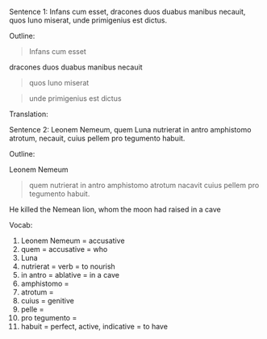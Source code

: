 Sentence 1: Infans cum esset, dracones duos duabus manibus necauit, quos Iuno miserat, unde primigenius est dictus.

Outline:

>Infans cum esset

dracones duos duabus manibus necauit

>quos Iuno miserat

>unde primigenius est dictus 

Translation: 

Sentence 2: Leonem Nemeum, quem Luna nutrierat in antro amphistomo atrotum, necauit, cuius pellem pro tegumento habuit.

Outline:

Leonem Nemeum
>quem nutrierat in antro amphistomo atrotum 
nacavit
>cuius pellem pro tegumento habuit. 

He killed the Nemean lion, whom the moon had raised in a cave 

Vocab:

1. Leonem Nemeum = accusative 
2. quem = accusative = who
3. Luna 
4. nutrierat = verb = to nourish 
5. in antro = ablative = in a cave
6. amphistomo = 
7. atrotum = 
8. cuius = genitive 
9. pelle = 
10. pro tegumento = 
11. habuit = perfect, active, indicative = to have 


